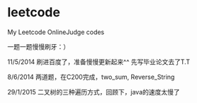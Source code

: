 
leetcode
========

My Leetcode OnlineJudge codes

一题一题慢慢刷牙：）

11/5/2014 刷进百度了，准备慢慢更新起来^^ 先写毕业论文去了T.T 

8/6/2014 两道题，在C200完成，two_sum, Reverse_String

29/1/2015 二叉树的三种遍历方式，回顾下，java的速度太慢了
